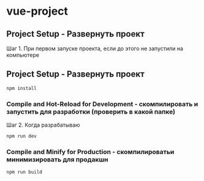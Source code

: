# vue-project



## Project Setup - Развернуть проект

Шаг 1. При первом запуске проекта, если до этого не запустили на компьютере

## Project Setup - Развернуть проект

```sh
npm install
```

### Compile and Hot-Reload for Development - скомпилировать и запустить для разработки (проверить в какой папке)

Шаг 2. Когда разрабатываю

```sh
npm run dev
```

### Compile and Minify for Production - скомпилироватьи минимизировать для продакшн
```sh
npm run build
```
